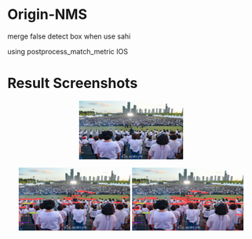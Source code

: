# Origin-NMS
merge false detect box when use sahi

using postprocess_match_metric IOS

# Result Screenshots
<div align="center">
  <figure><img src="https://github.com/KangHongJun/Origin-NMS/blob/main/Images/Original.jpg", width="50%",style=" display:block;"><figcaption> </figcaption></figure>
  <p float="left">
    <img src="https://github.com/KangHongJun/Origin-NMS/blob/main/Images/NMS_yolov5m.png", width="45%">
    <img src="https://github.com/KangHongJun/Origin-NMS/blob/main/Images/Origin_NMS_yolov5m.png", width="45%">
  </p>
</div>








 
